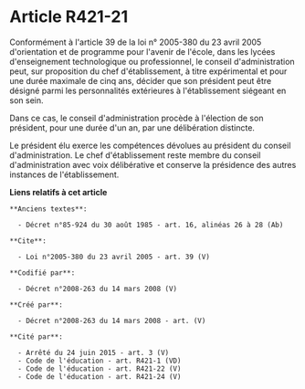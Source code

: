 # Article R421-21

Conformément à l'article 39 de la loi n° 2005-380 du 23 avril 2005 d'orientation et de programme pour l'avenir de l'école,
dans les lycées d'enseignement technologique ou professionnel, le conseil d'administration peut, sur proposition du chef
d'établissement, à titre expérimental et pour une durée maximale de cinq ans, décider que son président peut être désigné
parmi les personnalités extérieures à l'établissement siégeant en son sein. 

Dans ce cas, le conseil d'administration procède à l'élection de son président, pour une durée d'un an, par une délibération
distincte. 

Le président élu exerce les compétences dévolues au président du conseil d'administration. Le chef d'établissement reste
membre du conseil d'administration avec voix délibérative et conserve la présidence des autres instances de l'établissement.

**Liens relatifs à cet article**

	**Anciens textes**:

	  - Décret n°85-924 du 30 août 1985 - art. 16, alinéas 26 à 28 (Ab)

	**Cite**:

	  - Loi n°2005-380 du 23 avril 2005 - art. 39 (V)

	**Codifié par**:

	  - Décret n°2008-263 du 14 mars 2008 (V)

	**Créé par**:

	  - Décret n°2008-263 du 14 mars 2008 - art. (V)

	**Cité par**:

	  - Arrêté du 24 juin 2015 - art. 3 (V)
	  - Code de l'éducation - art. R421-1 (VD)
	  - Code de l'éducation - art. R421-22 (V)
	  - Code de l'éducation - art. R421-24 (V)
